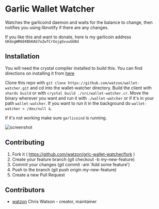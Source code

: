 # Garlic Wallet Watcher

Watches the garlicoind daemon and waits for the balance to change, then notifies you using libnotify if there are any changes.

If you like this and want to donate, here is my garlicoin address `GKdogWR6EKBbKAG7oZwfCrXojgGvuuGU8d`

## Installation

You will need the crystal compiler installed to build this. You can find directions on installing it from [here](https://crystal-lang.org/docs/installation/)

Clone this repo with `git clone https://github.com/watzon/wallet-watcher.git` and cd into the wallet-watcher directory.
Build the client with `shards build` or with `crystal build ./src/wallet-watcher.cr`.
Move the binary wherever you want and run it with `./wallet-watcher` or if it's in your path `wallet-watcher`. If you want to run it in the background do `wallet-watcher > /dev/null &`.

If it's not working make sure `garlicoind` is running.

![screenshot](https://i.imgur.com/dJPUkDp.jpg)

## Contributing

1. Fork it ( https://github.com/watzon/grlc-wallet-watcher/fork )
2. Create your feature branch (git checkout -b my-new-feature)
3. Commit your changes (git commit -am 'Add some feature')
4. Push to the branch (git push origin my-new-feature)
5. Create a new Pull Request

## Contributors

- [watzon](https://github.com/watzon) Chris Watson - creator, maintainer
